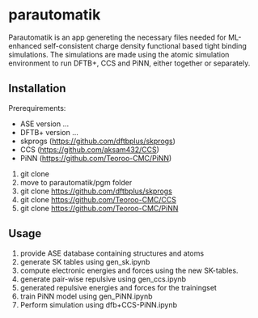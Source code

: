 # parautomatik

Parautomatik is an app genereting the necessary files needed for ML-enhanced self-consistent charge density functional based tight binding simulations. The simulations are made using the atomic simulation environment to run DFTB+, CCS and PiNN, either together or separately. 



## Installation

Prerequirements: 
- ASE version  ...
- DFTB+  version ...  
- skprogs (https://github.com/dftbplus/skprogs) 
- CCS (https://github.com/aksam432/CCS) 
- PiNN (https://github.com/Teoroo-CMC/PiNN) 


1. git clone <parautomatik>
2. move to parautomatik/pgm folder
3. git clone https://github.com/dftbplus/skprogs
4. git clone https://github.com/Teoroo-CMC/CCS
5. git clone https://github.com/Teoroo-CMC/PiNN 
  
  
## Usage
  
1. provide ASE database containing structures and atoms
2. generate SK tables using gen_sk.ipynb
3. compute electronic energies and forces using the new SK-tables. 
4. generate pair-wise repulsive using gen_ccs.ipynb
5. generated repulsive energies and forces for the trainingset
6. train PiNN model using gen_PiNN.ipynb 
7. Perform simulation using dfb+CCS-PiNN.ipynb
  
  
  
